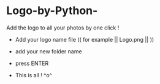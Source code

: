 # Logo-by-Python-
Add the logo to all your photos by one click ! 


- Add your logo name file (( for example || Logo.png || )) 

- add your new folder name 

- press ENTER 

- This is all ! ^o^ 


